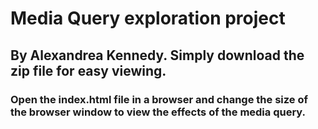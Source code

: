 # Media Query exploration project 
## By Alexandrea Kennedy. Simply download the zip file for easy viewing. 
### Open the index.html file in a browser and change the size of the browser window to view the effects of the media query. 
